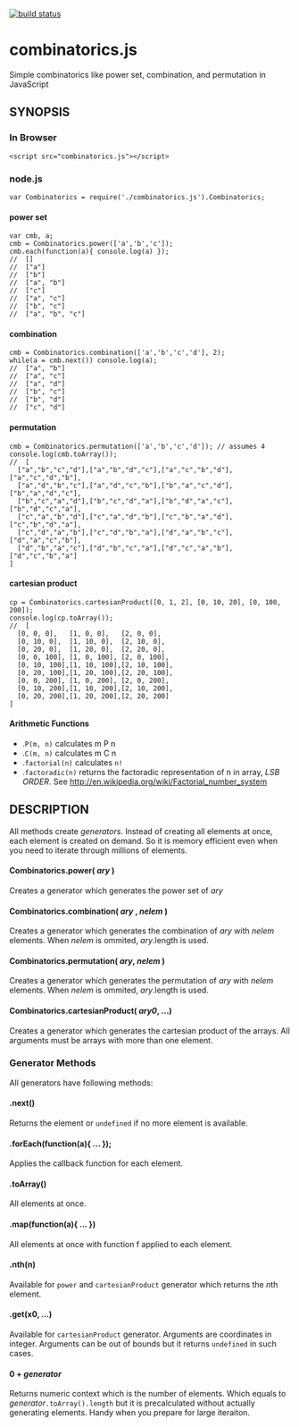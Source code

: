 [![build status](https://secure.travis-ci.org/dankogai/js-combinatorics.png)](http://travis-ci.org/dankogai/js-combinatorics)

combinatorics.js
===============

Simple combinatorics like power set, combination, and permutation in JavaScript

SYNOPSIS
--------

### In Browser
````
<script src="combinatorics.js"></script>
````
### node.js
````
var Combinatorics = require('./combinatorics.js').Combinatorics;
````

#### power set
````
var cmb, a;
cmb = Combinatorics.power(['a','b','c']);
cmb.each(function(a){ console.log(a) });
//  []
//  ["a"]
//  ["b"]
//  ["a", "b"]
//  ["c"]
//  ["a", "c"]
//  ["b", "c"]
//  ["a", "b", "c"]
````
#### combination
````
cmb = Combinatorics.combination(['a','b','c','d'], 2);
while(a = cmb.next()) console.log(a);
//  ["a", "b"]
//  ["a", "c"]
//  ["a", "d"]
//  ["b", "c"]
//  ["b", "d"]
//  ["c", "d"]
````
#### permutation
````
cmb = Combinatorics.permutation(['a','b','c','d']); // assumes 4
console.log(cmb.toArray());
//  [
  ["a","b","c","d"],["a","b","d","c"],["a","c","b","d"],["a","c","d","b"],
  ["a","d","b","c"],["a","d","c","b"],["b","a","c","d"],["b","a","d","c"],
  ["b","c","a","d"],["b","c","d","a"],["b","d","a","c"],["b","d","c","a"],
  ["c","a","b","d"],["c","a","d","b"],["c","b","a","d"],["c","b","d","a"],
  ["c","d","a","b"],["c","d","b","a"],["d","a","b","c"],["d","a","c","b"],
  ["d","b","a","c"],["d","b","c","a"],["d","c","a","b"],["d","c","b","a"]
]
````

#### cartesian product
````
cp = Combinatorics.cartesianProduct([0, 1, 2], [0, 10, 20], [0, 100, 200]);
console.log(cp.toArray());
//  [
  [0, 0, 0],   [1, 0, 0],   [2, 0, 0],
  [0, 10, 0],  [1, 10, 0],  [2, 10, 0],
  [0, 20, 0],  [1, 20, 0],  [2, 20, 0],
  [0, 0, 100], [1, 0, 100], [2, 0, 100],
  [0, 10, 100],[1, 10, 100],[2, 10, 100],
  [0, 20, 100],[1, 20, 100],[2, 20, 100],
  [0, 0, 200], [1, 0, 200], [2, 0, 200],
  [0, 10, 200],[1, 10, 200],[2, 10, 200],
  [0, 20, 200],[1, 20, 200],[2, 20, 200]
]
````


#### Arithmetic Functions

+ .`P(m, n)`
  calculates m P n
+ .`C(m, n)`
  calculates m C n
+ .`factorial(n)`
  calculates `n!`
+ .`factoradic(n)`
  returns the factoradic representation of n in array, *LSB ORDER*.  See
  http://en.wikipedia.org/wiki/Factorial_number_system


DESCRIPTION
-----------

All methods create _generators_.  Instead of creating all elements at once, each element is created on demand.  So it is memory efficient even when you need to iterate through millions of elements.

#### Combinatorics.power( _ary_ )

Creates a generator which generates the power set of _ary_

#### Combinatorics.combination( _ary_ , _nelem_ )

Creates a generator which generates the combination of _ary_ with _nelem_ elements.
When _nelem_ is ommited, _ary_.length is used.

#### Combinatorics.permutation( _ary_, _nelem_ )

Creates a generator which generates the permutation of _ary_ with _nelem_ elements.
When _nelem_ is ommited, _ary_.length is used.

#### Combinatorics.cartesianProduct( _ary0_, ...)

Creates a generator which generates the cartesian product of the arrays.  All arguments must be arrays with more than one element.

### Generator Methods

All generators have following methods:

#### .next()

Returns the element or `undefined` if no more element is available.

#### .forEach(function(a){ ... });

Applies the callback function for each element.

#### .toArray()

All elements at once.

#### .map(function(a){ ... })

All elements at once with function f applied to each element.

#### .nth(n)

Available for  `power` and `cartesianProduct` generator which returns the *n*th element.

#### .get(x0, ...)

Available for `cartesianProduct` generator.  Arguments are coordinates in integer.
Arguments can be out of bounds but it returns `undefined` in such cases.

#### 0 + _generator_

Returns numeric context which is the number of elements.
Which equals to _generator_`.toArray().length` but it is precalculated without actually generating elements.
Handy when you prepare for large iteraiton.

